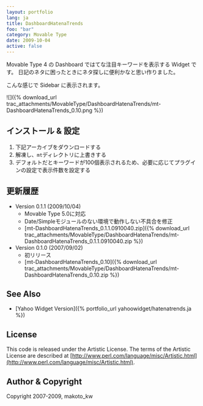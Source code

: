 ```yaml
---
layout: portfolio
lang: ja
title: DashboardHatenaTrends
foo: "bar"
category: Movable Type
date: 2009-10-04
active: false
---
```

Movable Type 4 の Dashboard ではてな注目キーワードを表示する Widget です。
日記のネタに困ったときにネタ探しに便利かなと思い作りました。

こんな感じで Sidebar に表示されます。

![]({% download_url trac_attachments/MovableType/DashboardHatenaTrends/mt-DashboardHatenaTrends_0.10.png %})

## インストール & 設定

1. 下記アーカイブをダウンロードする
1. 解凍し、``mt``ディレクトリに上書きする
1. デフォルトだとキーワードが100個表示されるため、必要に応じてプラグインの設定で表示件数を設定する

## 更新履歴

 * Version 0.1.1 (2009/10/04)
   * Movable Type 5.0に対応
   * Date/Simpleモジュールのない環境で動作しない不具合を修正
   * [mt-DashboardHatenaTrends_0.1.1.0910040.zip]({% download_url trac_attachments/MovableType/DashboardHatenaTrends/mt-DashboardHatenaTrends_0.1.1.0910040.zip %})
 * Version 0.1.0 (2007/09/02)
   * 初リリース
   * [mt-DashboardHatenaTrends_0.10]({% download_url trac_attachments/MovableType/DashboardHatenaTrends/mt-DashboardHatenaTrends_0.10.zip %})

## See Also

* [Yahoo Widget Version]({% portfolio_url yahoowidget/hatenatrends.ja %})

## License

This code is released under the Artistic License.
The terms of the Artistic License are described at [http://www.perl.com/language/misc/Artistic.html](http://www.perl.com/language/misc/Artistic.html).

## Author & Copyright

Copyright 2007-2009, makoto_kw 


